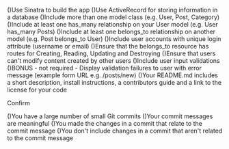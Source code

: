  ()Use Sinatra to build the app
 ()Use ActiveRecord for storing information in a database
 ()Include more than one model class (e.g. User, Post, Category)
 ()Include at least one has_many relationship on your User model (e.g. User has_many Posts)
 ()Include at least one belongs_to relationship on another model (e.g. Post belongs_to User)
 ()Include user accounts with unique login attribute (username or email)
 ()Ensure that the belongs_to resource has routes for Creating, Reading, Updating and Destroying
 ()Ensure that users can't modify content created by other users
 ()Include user input validations
 ()BONUS - not required - Display validation failures to user with error message (example form URL e.g. /posts/new)
 ()Your README.md includes a short description, install instructions, a contributors guide and a link to the license for your code

Confirm

 ()You have a large number of small Git commits
 ()Your commit messages are meaningful
 ()You made the changes in a commit that relate to the commit message
 ()You don't include changes in a commit that aren't related to the commit message